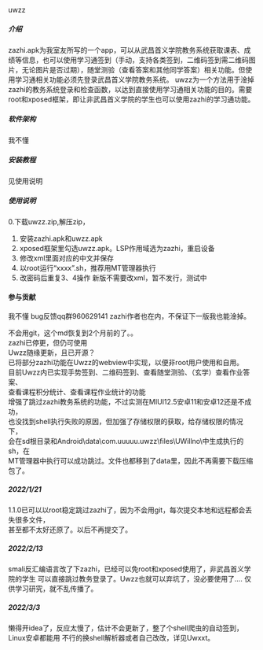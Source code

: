 uwzz

##### 介绍
  zazhi.apk为我室友所写的一个app，可以从武昌首义学院教务系统获取课表、成绩等信息，也可以使用学习通签到（手动，支持各类签到，二维码签到需二维码图片，无论图片是否过期），随堂测验（查看答案和其他同学答案）相关功能。但使用学习通相关功能必须先登录武昌首义学院教务系统。
  uwzz为一个方法用于淦掉zazhi的教务系统登录和检查函数，以达到直接使用学习通相关功能的目的。需要root和xposed框架，即让非武昌首义学院的学生也可以使用zazhi的学习通功能。

##### 软件架构
我不懂


##### 安装教程
见使用说明

##### 使用说明
0.下载uwzz.zip,解压zip，
1.  安装zazhi.apk和uwzz.apk
2.  xposed框架里勾选uwzz.apk。LSP作用域选为zazhi，重启设备
3.  修改xml里面对应的中文并保存
4.  以root运行“xxxx”.sh，推荐用MT管理器执行
5.  改密码后重复3、4操作
新版不需要改xml，暂不发行，测试中
#### 参与贡献
我不懂
bug反馈qq群960629141 
zazhi作者也在内，不保证下一版我也能淦掉。  

不会用git，这个md恢复到2个月前的了。。  
zazhi已停更，但仍可使用  
Uwzz随缘更新，且已开源？  
已将部分zazhi功能在Uwzz的webview中实现，以便非root用户使用和自用。  
目前Uwzz内已实现手势签到、二维码签到、查看随堂测验、（玄学）查看作业答案、  
查看课程积分统计、查看课程作业统计的功能  
增强了跳过zazhi教务系统的功能，不过实测在MIUI12.5安卓11和安卓12还是不成功，  
也没找到shell执行失败的原因，但加强了存储权限的获取，给存储权限的情况下，  
会在sd根目录和Android\data\com.uuuuu.uwzz\files\UWillno\中生成执行的sh，在  
MT管理器中执行可以成功跳过。文件也都移到了data里，因此不再需要下载压缩包了。  


#####  2022/1/21
1.1.0已可以以root稳定跳过zazhi了，因为不会用git，每次提交本地和远程都会丢失很多文件，  
甚至都不太好还原了。以后不再提交了。  


#####  2022/2/13
smali反汇编语言改了下zazhi，已经可以免root和xposed使用了，非武昌首义学院的学生
可以直接跳过教务登录了。Uwzz也就可以弃坑了，没必要使用了....
仅供学习研究，就不乱传播了。

#####  2022/3/3
懒得开idea了，反应太慢了，估计不会更新了，整了个shell爬虫的自动签到，Linux安卓都能用
不行的换shell解析器或者自己改改，详见Uwxxt。
